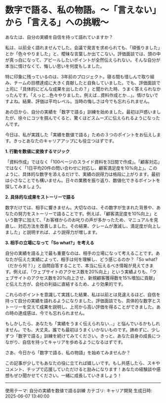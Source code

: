 # 数字で語る、私の物語。〜「言えない」から「言える」への挑戦〜

あなたは、自分の実績を自信を持って語れていますか？

私は、以前全く語れませんでした。会議で発言を求められても、「頑張りました」とか「色々やりました」と、曖昧な言葉しか出てこない。評価面談では、頭の中が真っ白になって、アピールしたいポイントが全然伝えられない。そんな自分が本当に情けなくて、悔しい思いを何度もしました。

特に印象に残っているのは、3年前のプロジェクト。寝る間も惜しんで取り組み、チームの目標達成に大きく貢献したと自負していました。でも、評価面談で上司に「具体的にどんな成果を出したの？」と聞かれた時、うまく答えられなかったんです。「えっと…色々やりました。例えば…資料作成とか…」。情けないですよね。結果、評価は平均レベル。当時の悔しさは今でも忘れられません。

あの日から、自分の実績を「数字で語る」訓練を始めました。最初は戸惑いましたが、徐々にコツを掴んでくると、驚くほどスムーズに伝えられるようになったんです。

今日は、私が実践した「実績を数値で語る」ための３つのポイントをお伝えします。きっとあなたのキャリアアップにも役立つはずです。

**1. 行動を数値に変換するマジック**

「資料作成」ではなく「100ページのスライド資料を3日間で作成」。「顧客対応」ではなく「1日平均20件の問い合わせに対応し、顧客満足度を10%向上」。このように、具体的な数字を添えるだけで、実績の説得力は格段に上がります。最初は小さなことでも構いません。日々の業務を振り返り、数値化できるポイントを探してみましょう。

**2. 具体的な成果をストーリーで語る**

数字だけでは、相手に響きません。大切なのは、その数字が生まれた背景や、あなたの努力をストーリーで語ることです。例えば、「顧客満足度を10%向上」という数字に加えて、「お客様からのお叱りの声が多かったため、マニュアルを見直し、対応方法を改善しました。その結果、クレームが激減し、満足度が向上しました」と説明すれば、より説得力が増します。

**3. 相手の立場になって「So what?」を考える**

自分の実績を語る上で最も重要なのは、相手の立場になって考えることです。あなたが伝えた実績によって、相手は何を理解し、どう感じるのか？「So what?（だから何？）」と自問自答することで、本当に伝えるべき情報が見えてきます。例えば、「ウェブサイトのアクセス数を20%向上」という実績よりも、「ウェブサイトのアクセス数を20%向上させ、新規顧客獲得数を15%増加に貢献」と伝えた方が、会社の利益に直結するため、より効果的です。

これらのポイントを意識して実践した結果、私は以前とは見違えるほど、自信を持って自分の実績を語れるようになりました。評価面談でも、具体的な数字とストーリーを交えて成果を説明し、上司から高い評価を得ることができました。あの時の達成感は、今でも忘れられません。

もしかしたら、あなたも「実績をうまく伝えられない…」と悩んでいるかもしれません。でも、大丈夫。誰でも最初はうまくいかないものです。諦めずに、少しずつ「数字で語る」訓練を続けてみてください。きっと、あなた自身の成長につながり、自信を持ってキャリアを歩めるようになるはずです。

さあ、今日から「数字で語る、私の物語」を始めてみませんか？

この記事が少しでもあなたの役に立てれば嬉しいです。もし共感したら、スキやコメント、チップで応援していただけると励みになります！あなたの経験談や感想もぜひ聞かせてください。一緒に成長していきましょう！


---
使用テーマ: 自分の実績を数値で語る訓練
カテゴリ: キャリア開発
生成日時: 2025-06-07 13:40:00

